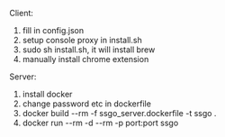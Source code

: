 Client:
1. fill in config.json
2. setup console proxy in install.sh
3. sudo sh install.sh, it will install brew
4. manually install chrome extension

Server:
1. install docker
2. change password etc in dockerfile
3. docker build --rm -f ssgo_server.dockerfile -t ssgo .
4. docker run --rm -d --rm -p port:port ssgo

